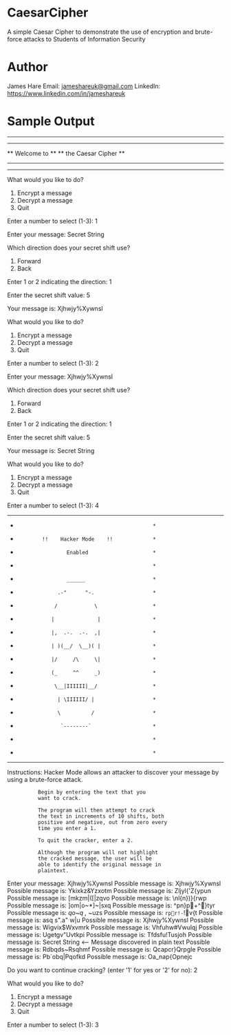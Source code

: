 # CaesarCipher
A simple Caesar Cipher to demonstrate the use of encryption and brute-force attacks to Students of Information Security


# Author
James Hare
Email: jameshareuk@gmail.com
LinkedIn: https://www.linkedin.com/in/jameshareuk


# Sample Output

**********************************
**                              **
**          Welcome to          **
**       the Caesar Cipher      **
**                              **
**********************************
 
What would you like to do?
 
1. Encrypt a message
2. Decrypt a message
3. Quit
 
Enter a number to select (1-3): 1

Enter your message: Secret String

Which direction does your secret shift use?

1. Forward
2. Back

Enter 1 or 2 indicating the direction: 1

Enter the secret shift value: 5

Your message is: Xjhwjy%Xywnsl
 
What would you like to do?
 
1. Encrypt a message
2. Decrypt a message
3. Quit
 
Enter a number to select (1-3): 2

Enter your message: Xjhwjy%Xywnsl

Which direction does your secret shift use?

1. Forward
2. Back

Enter 1 or 2 indicating the direction: 1

Enter the secret shift value: 5

Your message is: Secret String
 
What would you like to do?
 
1. Encrypt a message
2. Decrypt a message
3. Quit
 
Enter a number to select (1-3): 4

***************************************************
*                                                 *
*             !!    Hacker Mode    !!             *
*                     Enabled                     *
*                                                 *
*                     ______                      *
*                  .-"      "-.                   *
*                 /            \                  *
*                |              |                 *
*                |,  .-.  .-.  ,|                 *
*                | )(__/  \__)( |                 *
*                |/     /\     \|                 *
*                (_     ^^     _)                 *
*                 \__|IIIIII|__/                  *
*                  | \IIIIII/ |                   *
*                  \          /                   *
*                   `--------`                    *
*                                                 *
*                                                 *
***************************************************

Instructions: Hacker Mode allows an attacker
              to discover your message by using
              a brute-force attack.

              Begin by entering the text that you
              want to crack.

              The program will then attempt to crack
              the text in increments of 10 shifts, both
              positive and negative, out from zero every
              time you enter a 1.

              To quit the cracker, enter a 2.

              Although the program will not highlight
              the cracked message, the user will be
              able to identify the original message in
              plaintext.

Enter your message: Xjhwjy%Xywnsl
Possible message is: Xjhwjy%Xywnsl
Possible message is: Ykixkz&Yzxotm
Possible message is: Zljyl{'Z{ypun
Possible message is: [mkzm|([|zqvo
Possible message is: \nl{n})\}{rwp
Possible message is: ]om|o~*]~|sxq
Possible message is: ^pn}p+^}tyr
Possible message is: _qo~q ,_ ~uzs
Possible message is: `rpr!-`!v{t
Possible message is: asq s".a" w|u
Possible message is: Xjhwjy%Xywnsl
Possible message is: Wigvix$Wxvmrk
Possible message is: Vhfuhw#Vwulqj
Possible message is: Ugetgv"Uvtkpi
Possible message is: Tfdsfu!Tusjoh
Possible message is: Secret String       <-- Message discovered in plain text
Possible message is: Rdbqds~Rsqhmf
Possible message is: Qcapcr}Qrpgle
Possible message is: Pb`obq|Pqofkd
Possible message is: Oa_nap{Opnejc

Do you want to continue cracking? (enter '1' for yes or '2' for no): 2

 
What would you like to do?
 
1. Encrypt a message
2. Decrypt a message
3. Quit
 
Enter a number to select (1-3): 3
